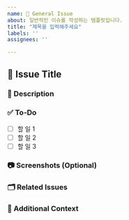 ```yaml
---
name: 📝 General Issue
about: 일반적인 이슈를 작성하는 템플릿입니다.
title: "제목을 입력해주세요"
labels: ''
assignees: ''

---
```


## 📝 Issue Title
<!-- 간결하고 명확한 제목을 작성해주세요 -->
  
### 📌 Description  
<!-- 해당 이슈에 대한 명확한 설명을 작성해주세요 -->

### ✅ To-Do
- [ ] 할 일 1
- [ ] 할 일 2
- [ ] 할 일 3

### 📷 Screenshots (Optional)  
  <!-- 필요하다면 스크린샷을 첨부해주세요 -->
  
  ### 🗂 Related Issues  
  <!-- 연관된 이슈가 있다면 #번호를 적어주세요 -->
  
  ### 📌 Additional Context  
  <!-- 추가적인 정보를 기재해주세요 -->